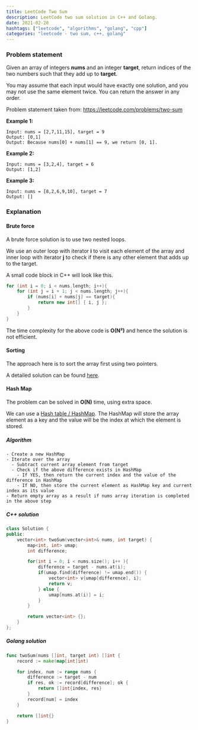 ```yaml
---
title: LeetCode Two Sum
description: LeetCode two sum solution in C++ and Golang.
date: 2021-02-28
hashtags: ["leetcode", "algorithms", "golang", "cpp"]
categories: "leetcode - two sum, c++, golang"
---
```


### Problem statement

Given an array of integers **nums** and an integer **target**, return indices of the two numbers such that they add up to **target**.

You may assume that each input would have exactly one solution, and you may not use the same element twice.
You can return the answer in any order.

Problem statement taken from: <a href="https://leetcode.com/problems/two-sum" target="_blank">https://leetcode.com/problems/two-sum</a>

**Example 1:**
```
Input: nums = [2,7,11,15], target = 9
Output: [0,1]
Output: Because nums[0] + nums[1] == 9, we return [0, 1].
```

**Example 2:**
```
Input: nums = [3,2,4], target = 6
Output: [1,2]
```

**Example 3:**
```
Input: nums = [8,2,6,9,10], target = 7
Output: []
```


### Explanation

#### Brute force

A brute force solution is to use two nested loops.

We use an outer loop with iterator **i** to visit each element of the array and
inner loop with iterator **j** to check if there is any other element that adds up to the target.

A small code block in C++ will look like this.

```cpp
for (int i = 0; i < nums.length; i++){
    for (int j = i + 1; j < nums.length; j++){
        if (nums[i] + nums[j] == target){
            return new int[] { i, j };
        }
    }
}
```

The time complexity for the above code is **O(N²)** and hence the solution is
not efficient.

#### Sorting

The approach here is to sort the array first using two pointers.

A detailed solution can be found
[here](https://alkeshghorpade.me/post/geeks-for-geeks-pair-in-array-with-sum-equal-to-target).

#### Hash Map

The problem can be solved in **O(N)** time, using extra space.

We can use a [Hash table / HashMap](https://en.wikipedia.org/wiki/Hash_table). The HashMap
will store the array element as a key and the value will be the index at which the element is stored.

##### Algorithm

```
- Create a new HashMap
- Iterate over the array
  - Subtract current array element from target
  - Check if the above difference exists in HashMap
    - If YES, then return the current index and the value of the difference in HashMap
    - If NO, then store the current element as HashMap key and current index as its value
- Return empty array as a result if nums array iteration is completed in the above step
```

##### C++ solution

```cpp
class Solution {
public:
    vector<int> twoSum(vector<int>& nums, int target) {
        map<int, int> umap;
        int difference;

        for(int i = 0; i < nums.size(); i++ ){
            difference = target - nums.at(i);
            if(umap.find(difference) != umap.end()) {
                vector<int> v{umap[difference], i};
                return v;
            } else {
                umap[nums.at(i)] = i;
            }
        }

        return vector<int> {};
    }
};
```

##### Golang solution

```go
func twoSum(nums []int, target int) []int {
    record := make(map[int]int)

    for index, num := range nums {
        difference := target - num
        if res, ok := record[difference]; ok {
            return []int{index, res}
        }
        record[num] = index
    }

    return []int{}
}
```
